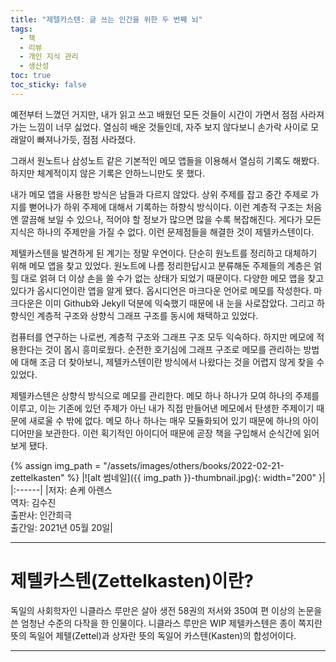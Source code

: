 ```yaml
---
title: "제텔카스텐: 글 쓰는 인간을 위한 두 번째 뇌"
tags:
  - 책
  - 리뷰
  - 개인 지식 관리
  - 생산성
toc: true
toc_sticky: false
---
```


예전부터 느꼈던 거지만, 내가 읽고 쓰고 배웠던 모든 것들이 시간이 가면서
  점점 사라져가는 느낌이 너무 싫었다.
열심히 배운 것들인데, 자주 보지 않다보니 손가락 사이로 모래알이 빠져나가듯, 점점 사라졌다.

그래서 원노트나 삼성노트 같은 기본적인 메모 앱들을 이용해서 열심히 기록도 해봤다.
하지만 체계적이지 않은 기록은 안하느니만도 못 했다.

내가 메모 앱을 사용한 방식은 남들과 다르지 않았다.
상위 주제를 잡고 중간 주제로 가지를 뻗어나가 하위 주제에 대해서 기록하는 하향식 방식이다.
이런 계층적 구조는 처음엔 깔끔해 보일 수 있으나, 적어야 할 정보가 많으면 많을 수록 복잡해진다.
게다가 모든 지식은 하나의 주제만을 가질 수 없다.
이런 문제점들을 해결한 것이 제텔카스텐이다.

제텔카스텐을 발견하게 된 계기는 정말 우연이다.
단순히 원노트를 정리하고 대체하기 위해 메모 앱을 찾고 있었다.
원노트에 나름 정리한답시고 분류해둔 주제들의 계층은 얽힐 대로 얽혀
  더 이상 손을 쓸 수가 없는 상태가 되었기 때문이다.
다양한 메모 앱을 찾고 있다가 옵시디언이란 앱을 알게 됐다.
옵시디언은 마크다운 언어로 메모를 작성한다.
마크다운은 이미 Github와 Jekyll 덕분에 익숙했기 때문에 내 눈을 사로잡았다.
그리고 하향식인 계층적 구조와 상향식 그래프 구조를 동시에 채택하고 있었다.

컴퓨터를 연구하는 나로썬, 계층적 구조와 그래프 구조 모두 익숙하다.
하지만 메모에 적용한다는 것이 몹시 흥미로웠다.
순전한 호기심에 그래프 구조로 메모를 관리하는 방법에 대해 조금 더 찾아보니,
  제텔카스텐이란 방식에서 나왔다는 것을 어렵지 않게 찾을 수 있었다.

제텔카스텐은 상향식 방식으로 메모를 관리한다.
메모 하나 하나가 모여 하나의 주제를 이루고,
  이는 기존에 있던 주제가 아닌 내가 직접 만들어낸 메모에서 탄생한 주제이기 때문에 새로울 수 밖에 없다.
메모 하나 하나는 매우 모듈화되어 있기 때문에 하나의 아이디어만을 보관한다.
이런 획기적인 아이디어 때문에 곧장 책을 구입해서 순식간에 읽어보게 됐다.

{% assign img_path = "/assets/images/others/books/2022-02-21-zettelkasten" %}
|<a name="썸네일">![alt 썸네일]({{ img_path }}-thumbnail.jpg){: width="200" }</a>|
|:------|
|저자: 숀케 아렌스<br>역자: 김수진<br>출판사: 인간희극<br>출간일: 2021년 05월 20일|

------
# 제텔카스텐(Zettelkasten)이란?

독일의 사회학자인 니클라스 루만은 살아 생전 58권의 저서와 350여 편 이상의 논문을 쓴 엄청난 수준의 다작을 한 인물이다.
니클라스 루만은 WIP
제텔카스텐은 종이 쪽지란 뜻의 독일어 제텔(Zettel)과 상자란 뜻의 독일어 카스텐(Kasten)의 합성어이다.





-----
